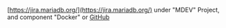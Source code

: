 [https://jira.mariadb.org/](https://jira.mariadb.org/) under "MDEV" Project, and component "Docker" or [GitHub](%%GITHUB-REPO%%/issues)
